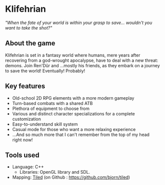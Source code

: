 Klifehrian
==========

*"When the fate of your world is within your grasp to save... wouldn't you want to take the shot?"*

## About the game

Klifehrian is set in a fantasy world where humans, mere years after recovering from a god-wrought apocalypse, have to deal with a new threat: demons. Join Ren'Dûr and ...mostly his friends, as they embark on a journey to save the world! Eventually! Probably!


## Key features

- Old-school 2D RPG elements with a more modern gameplay
- Turn-based combats with a shared ATB
- Plethora of equipment to choose from
- Various and distinct character specializations for a complete customization
- Easy-to-understand skill system
- Casual mode for those who want a more relaxing experience
- ...And so much more that I can't remember from the top of my head right now!


## Tools used

- Language: C++ 
  - Libraries: OpenGL library and SDL. 
- Mapping: [Tiled](http://www.mapeditor.org/) (on Github : https://github.com/bjorn/tiled)
